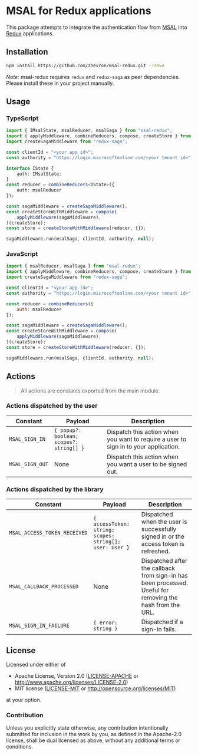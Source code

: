 # MSAL for Redux applications

This package attempts to integrate the authentication flow from [MSAL](https://github.com/AzureAD/microsoft-authentication-library-for-js) into [Redux](https://redux.js.org/) applications.

## Installation

```sh
npm install https://github.com/zhevron/msal-redux.git --save
```

*Note:* msal-redux requires `redux` and `redux-saga` as peer dependencies. Please install these in your project manually.

## Usage

### TypeScript

```typescript
import { IMsalState, msalReducer, msalSaga } from "msal-redux";
import { applyMiddleware, combineReducers, compose, createStore } from "redux";
import createSagaMiddleware from "redux-saga";

const clientId = "<your app id>";
const authority = "https://login.microsoftonline.com/<your tenant id>";

interface IState {
    auth: IMsalState;
}
const reducer = combineReducers<IState>({
    auth: msalReducer
});

const sagaMiddleware = createSagaMiddleware();
const createStoreWithMiddleware = compose(
    applyMiddleware(sagaMiddleware),
)(createStore);
const store = createStoreWithMiddleware(reducer, {});

sagaMiddleware.run(msalSaga, clientId, authority, null);
```

### JavaScript

```javascript
import { msalReducer, msalSaga } from "msal-redux";
import { applyMiddleware, combineReducers, compose, createStore } from "redux";
import createSagaMiddleware from "redux-saga";

const clientId = "<your app id>";
const authority = "https://login.microsoftonline.com/<your tenant id>";

const reducer = combineReducers({
    auth: msalReducer
});

const sagaMiddleware = createSagaMiddleware();
const createStoreWithMiddleware = compose(
    applyMiddleware(sagaMiddleware),
)(createStore);
const store = createStoreWithMiddleware(reducer, {});

sagaMiddleware.run(msalSaga, clientId, authority, null);
```

## Actions

> All actions are constants exported from the main module.

### Actions dispatched by the user

| Constant                     | Payload                                  | Description
|------------------------------|------------------------------------------|-------------
| `MSAL_SIGN_IN`               | `{ popup?: boolean; scopes?: string[] }` | Dispatch this action when you want to require a user to sign in to your application.
| `MSAL_SIGN_OUT`              | None                                     | Dispatch this action when you want a user to be signed out.

### Actions dispatched by the library

| Constant                     | Payload                                                 | Description
|------------------------------|---------------------------------------------------------|-------------
| `MSAL_ACCESS_TOKEN_RECEIVED` | `{ accessToken: string; scopes: string[]; user: User }` | Dispatched when the user is successfully signed in or the access token is refreshed.
| `MSAL_CALLBACK_PROCESSED`    | None                                                    | Dispatched after the callback from sign-in has been processed. Useful for removing the hash from the URL.
| `MSAL_SIGN_IN_FAILURE`       | `{ error: string }`                                     | Dispatched if a sign-in fails.

## License

Licensed under either of

 * Apache License, Version 2.0 ([LICENSE-APACHE](LICENSE-APACHE) or http://www.apache.org/licenses/LICENSE-2.0)
 * MIT license ([LICENSE-MIT](LICENSE-MIT) or http://opensource.org/licenses/MIT)

at your option.

### Contribution

Unless you explicitly state otherwise, any contribution intentionally submitted
for inclusion in the work by you, as defined in the Apache-2.0 license, shall be dual licensed as above, without any
additional terms or conditions.
